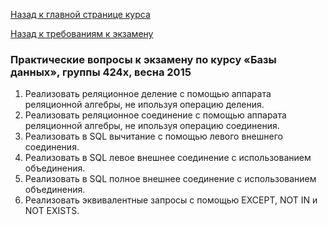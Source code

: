 [Назад к главной странице курса](https://github.com/db2015ss/syllabus)

[Назад к требованиям к экзамену](https://github.com/db2015ss/syllabus/blob/master/exam/exam.md)

### Практические вопросы к экзамену по курсу «Базы данных», группы 424x, весна 2015

1. Реализовать реляционное деление с помощью аппарата реляционной алгебры, не ипользуя операцию деления.
2. Реализовать реляционное соединение с помощью аппарата реляционной алгебры, не ипользуя операцию соединения.
3. Реализовать в SQL вычитание с помощью левого внешнего соединения.
4. Реализовать в SQL левое внешнее соединение с использованием объединения.
5. Реализовать в SQL полное внешнее соединение с использованием объединения.
6. Реализовать эквивалентные запросы с помощью EXCEPT, NOT IN и NOT EXISTS.
